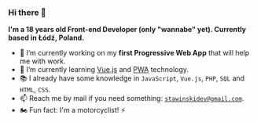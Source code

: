 ### Hi there 👋

**I'm a 18 years old Front-end Developer (only "wannabe" yet). Currently based in Łódź, Poland.**

- 🔭  I’m currently working on my **first Progressive Web App** that will help me with work.
- 🌱  I’m currently learning [Vue.js](https://vuejs.org/) and [PWA](https://developer.mozilla.org/en-US/docs/Web/Progressive_web_apps) technology. 
- 📚  I already have some knowledge in `JavaScript`, `Vue.js`, `PHP`, `SQL` and `HTML`, `CSS`.
- 📫  Reach me by mail if you need something: [`stawinskidev@gmail.com`](mailto:stawinskidev@gmail.com).
- 🏍️  Fun fact: I'm a motorcyclist! ⚡
